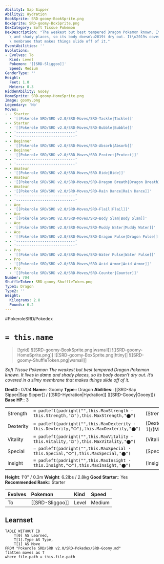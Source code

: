 ```yaml
---
Ability1: Sap Sipper
Ability2: Hydration
BookSprite: SRD-goomy-BookSprite.png
BoxSprite: SRD-goomy-BoxSprite.png
DexCategory: Soft Tissue Pokemon
DexDescription: "The weakest but best tempered Dragon Pokemon known. It lives in damp\
  \ and shady places, so its body doesn\u2019t dry out. It\u2019s covered in a slimy\
  \ membrane that makes things slide off of it."
EventAbilities: ''
Evolutions:
- Evolves: To
  Kind: Level
  Pokemon: '[[SRD-Sliggoo]]'
  Speed: Medium
GenderType: ''
Height:
  Feet: 1.0
  Meters: 0.3
HiddenAbility: Gooey
HomeSprite: SRD-goomy-HomeSprite.png
Image: goomy.png
Legendary: 'No'
Moves:
- - Starter
  - '[[Pokerole SRD/SRD v2.0/SRD-Moves/SRD-Tackle|Tackle]]'
- - Starter
  - '[[Pokerole SRD/SRD v2.0/SRD-Moves/SRD-Bubble|Bubble]]'
- - '---------------------------'
  - '---------------------------'
- - Beginner
  - '[[Pokerole SRD/SRD v2.0/SRD-Moves/SRD-Absorb|Absorb]]'
- - Beginner
  - '[[Pokerole SRD/SRD v2.0/SRD-Moves/SRD-Protect|Protect]]'
- - '---------------------------'
  - '---------------------------'
- - Amateur
  - '[[Pokerole SRD/SRD v2.0/SRD-Moves/SRD-Bide|Bide]]'
- - Amateur
  - '[[Pokerole SRD/SRD v2.0/SRD-Moves/SRD-Dragon Breath|Dragon Breath]]'
- - Amateur
  - '[[Pokerole SRD/SRD v2.0/SRD-Moves/SRD-Rain Dance|Rain Dance]]'
- - '---------------------------'
  - '---------------------------'
- - Ace
  - '[[Pokerole SRD/SRD v2.0/SRD-Moves/SRD-Flail|Flail]]'
- - Ace
  - '[[Pokerole SRD/SRD v2.0/SRD-Moves/SRD-Body Slam|Body Slam]]'
- - Ace
  - '[[Pokerole SRD/SRD v2.0/SRD-Moves/SRD-Muddy Water|Muddy Water]]'
- - Ace
  - '[[Pokerole SRD/SRD v2.0/SRD-Moves/SRD-Dragon Pulse|Dragon Pulse]]'
- - '---------------------------'
  - '---------------------------'
- - Pro
  - '[[Pokerole SRD/SRD v2.0/SRD-Moves/SRD-Water Pulse|Water Pulse]]'
- - Pro
  - '[[Pokerole SRD/SRD v2.0/SRD-Moves/SRD-Acid Armor|Acid Armor]]'
- - Pro
  - '[[Pokerole SRD/SRD v2.0/SRD-Moves/SRD-Counter|Counter]]'
Number: 704
ShuffleToken: SRD-goomy-ShuffleToken.png
Type1: Dragon
Type2: ''
Weight:
  Kilograms: 2.8
  Pounds: 6.2
---
```


#PokeroleSRD/Pokedex

# `= this.name`

> [!grid]
> ![[SRD-goomy-BookSprite.png|wsmall]]
> ![[SRD-goomy-HomeSprite.png]]
> ![[SRD-goomy-BoxSprite.png|htiny]]
> ![[SRD-goomy-ShuffleToken.png|wsmall]]


*Soft Tissue Pokemon*
*The weakest but best tempered Dragon Pokemon known. It lives in damp and shady places, so its body doesn’t dry out. It’s covered in a slimy membrane that makes things slide off of it.*

**DexID**:: 0704
**Name**:: Goomy
**Type**:: Dragon
**Abilities**:: [[SRD-Sap Sipper|Sap Sipper]] / [[SRD-Hydration|Hydration]] ([[SRD-Gooey|Gooey]])
**Base HP**:: 3

|           |                                                                                        |                                          |
| --------- | -------------------------------------------------------------------------------------- | ---------------------------------------- |
| Strength  | `= padleft(padright("",this.MaxStrength - this.Strength,"⭘"),this.MaxStrength,"⬤")`    | (Strength::2)/(MaxStrength::4)   |
| Dexterity | `= padleft(padright("",this.MaxDexterity - this.Dexterity,"⭘"),this.MaxDexterity,"⬤")` | (Dexterity:: 1)/(MaxDexterity::3) |
| Vitality  | `= padleft(padright("",this.MaxVitality - this.Vitality,"⭘"),this.MaxVitality,"⬤")`    | (Vitality::1)/(MaxVitality::3)   |
| Special   | `= padleft(padright("",this.MaxSpecial - this.Special,"⭘"),this.MaxSpecial,"⬤")`       | (Special::2)/(MaxSpecial::4)     |
| Insight   | `= padleft(padright("",this.MaxInsight - this.Insight,"⭘"),this.MaxInsight,"⬤")`       | (Insight::2)/(MaxInsight::5)     |

**Height**: 1'0" / 0.3m
**Weight**: 6.2lbs / 2.8kg
**Good Starter**:: Yes
**Recommended Rank**:: Starter

| Evolves   | Pokemon         | Kind   | Speed   |
|:----------|:----------------|:-------|:--------|
| To        | [[SRD-Sliggoo]] | Level  | Medium  |

## Learnset

```dataview
TABLE WITHOUT ID
    T[0] AS Learned,
    T[1].Type AS Type,
    T[1] AS Move
FROM "Pokerole SRD/SRD v2.0/SRD-Pokedex/SRD-Goomy.md"
flatten moves as T
where file.path = this.file.path
```
